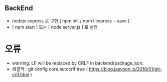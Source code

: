 ## BackEnd
- nodejs express 로 구현 ( npm init / npm i express --save )
- [ npm start ] 또는 [ node server.js ] 로 실행

# 오류
- warning: LF will be replaced by CRLF in backend/package.json.
- 해결책 : git config core.autocrlf true ( https://blog.jaeyoon.io/2018/01/git-crlf.html )
